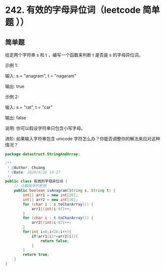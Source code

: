 # 242. 有效的字母异位词（leetcode 简单题 ））
## 简单题
给定两个字符串 s 和 t ，编写一个函数来判断 t 是否是 s 的字母异位词。

示例 1:

输入: s = "anagram", t = "nagaram"

输出: true

示例 2:

输入: s = "rat", t = "car"

输出: false

说明:
你可以假设字符串只包含小写字母。

进阶:
如果输入字符串包含 unicode 字符怎么办？你能否调整你的解法来应对这种情况？

```java
package datastruct.StringAndArray;

/**
 * @Author: Chuang
 * @Date: 2020/4/26 14:27
 */
public class 有效的字母异位词 {
    // 计数排序的思想
    public boolean isAnagram(String s, String t) {
        int[] arr1 = new int[26];
        int[] arr2 = new int[26];
        for (char i : s.toCharArray()) {
            arr1[(int)i-97]++;
        }
        for (char i : t.toCharArray()) {
            arr2[(int)i-97]++;
        }
        for(int i=0;i<26;i++){
            if(arr1[i]!=arr2[i]){
                return false;
            }
        }
        return true;
    }
}
```